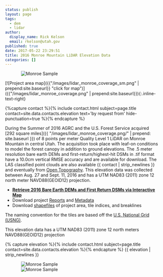```yaml
---
status: publish
layout: page
tags:
  - dem
  - lidar
author:
  display_name: Rick Kelson
  email: rkelson@utah.gov
published: true
date: 2017-05-22 23:29:51
title: 2016 Monroe Mountain LiDAR Elevation Data
categories: []
---
```


<style type="text/css">
#logo {
  max-width: 400px;
  margin: 0 auto;
}
</style>
<div id="logo">
  <img src="{{ "/images/lidar_monroe.PNG" | prepend: site.baseurl }}" alt="Monroe Sample" />
</div>

[![Project area map]({{"/images/lidar_monroe_coverage_sm.png" | prepend:site.baseurl}} "click for map")]({{"/images/lidar_monroe_coverage.png" | prepend:site.baseurl}}){:.inline-text-right}

{%capture contact %}{% include contact.html subject=page.title contact=site.data.contacts.elevation text='by request from' hide-punctuation=true %}{% endcapture %}

During the Summer of 2016 AGRC and the U.S. Forest Service acquired [292 square miles]({{ "/images/lidar_monroe_coverage.png/" | prepend: site.baseurl }}) of 8 points per meter Quality Level 1 LiDAR on Monroe Mountain in central Utah. The acquisition took place with leaf-on conditions to model the forest canopy in addition to ground elevations. The .5 meter resolution bare earth DEMs and first-return/highest-hit DSMs in .tif format have a 10.0cm vertical RMSE accuracy and are available for download. The LAS classified point clouds are also available {{ contact | strip_newlines }} and eventually from [Open Topography](http://www.opentopography.org/). This elevation data was collected between Aug. 27 and Sept. 11, 2016 and has a UTM NAD83 (2011) zone 12 north meter NAVD88(GEOID12) projection.

<ul class="dotless">
  <li>
    <strong>
      <i class="fas fa-download"></i> <a href="http://raster.utah.gov/?cat=.5%20Meter%20%7B2016%20LiDAR%7D">Retrieve 2016 Bare Earth DEMs and First Return DSMs via Interactive Map</a>
    </strong>
  </li>
  <li>
    <i class="fas fa-download"></i> Download project <a href="https://storage.googleapis.com/state-of-utah-sgid-downloads/lidar/monroe-mtn-2016/DEMs/MonroeMtn_2016_Report.zip">Reports</a> and
      <a href="https://storage.googleapis.com/state-of-utah-sgid-downloads/lidar/monroe-mtn-2016/DEMs/MonroeMtn_2016_Metadata.zip">Metadata</a>
  </li>
  <li>
    <i class="fas fa-download"></i> Download <a href="https://storage.googleapis.com/state-of-utah-sgid-downloads/lidar/monroe-mtn-2016/DEMs/MonroeMtn_2016_shp.zip">shapefiles</a> of project area, tile indices, and breaklines
  </li>
</ul>

The naming convention for the tiles are based off the [U.S. National Grid (USNG)]( http://www.fgdc.gov/usng/how-to-read-usng/index_html).

This elevation data has a UTM NAD83 (2011) zone 12 north meters NAVD88(GEOID12) projection

{% capture elevation %}{% include contact.html subject=page.title contact=site.data.contacts.elevation %}{% endcapture %}
{{ elevation | strip_newlines }}

<div id="logo">
  <img src="{{ "/images/monroe_DEM.png" | prepend: site.baseurl }}" alt="Monroe Sample" />
</div>
<div id="logo">
  <img src="{{ "/images/monroe_DSM.png" | prepend: site.baseurl }}" alt="Monroe Sample" />
</div>
